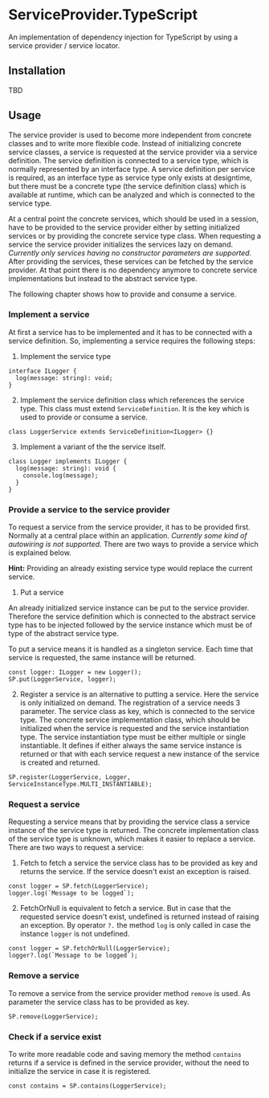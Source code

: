 # ServiceProvider.TypeScript
An implementation of dependency injection for TypeScript by using a service provider / service locator.

## Installation
TBD

## Usage
The service provider is used to become more independent from concrete classes and to write more flexible code. Instead of initializing concrete service classes, a service is requested at the service provider via a service definition. The service definition is connected to a service type, which is normally represented by an interface type. A service definition per service is required, as an interface type as service type only exists at designtime, but there must be a concrete type (the service definition class) which is available at runtime, which can be analyzed and which is connected to the service type.

At a central point the concrete services, which should be used in a session, have to be provided to the service provider either by setting initialized services or by providing the concrete service type class. When requesting a service the service provider initializes the services lazy on demand. *Currently only services having no constructor parameters are supported.*
After providing the services, these services can be fetched by the service provider. At that point there is no dependency anymore to concrete service implementations but instead to the abstract service type.

The following chapter shows how to provide and consume a service.

### Implement a service
At first a service has to be implemented and it has to be connected with a service definition.
So, implementing a service requires the following steps:

1. Implement the service type
```
interface ILogger {
  log(message: string): void;
}
```

2. Implement the service definition class which references the service type. This class must extend `ServiceDefinition`. It is the key which is used to provide or consume a service.
```
class LoggerService extends ServiceDefinition<ILogger> {}
```

3. Implement a variant of the the service itself.
```
class Logger implements ILogger {
  log(message: string): void {
    console.log(message);
  }
}
```

### Provide a service to the service provider
To request a service from the service provider, it has to be provided first. Normally at a central place within an application. *Currently some kind of autowiring is not supported.*
There are two ways to provide a service which is explained below.

**Hint:** Providing an already existing service type would replace the current service.

1. Put a service 

An already initialized service instance can be put to the service provider. Therefore the service definition which is connected to the abstract service type has to be injected followed by the service instance which must be of type of the abstract service type.

To put a service means it is handled as a singleton service. Each time that service is requested, the same instance will be returned.
```
const logger: ILogger = new Logger();
SP.put(LoggerService, logger);
```

2. Register a service is an alternative to putting a service. Here the service is only initialized on demand.
The registration of a service needs 3 parameter. The service class as key, which is connected to the service type. The concrete service implementation class, which should be initialized when the service is requested and the service instantiation type. The service instantiation type must be either multiple or single instantiable.
It defines if either always the same service instance is returned or that with each service request a new instance of the service is created and returned.
```
SP.register(LoggerService, Logger, ServiceInstanceType.MULTI_INSTANTIABLE);
```

### Request a service
Requesting a service means that by providing the service class a service instance of the service type is returned. The concrete implementation class of the service type is unknown, which makes it easier to replace a service.
There are two ways to request a service:

1. Fetch to fetch a service the service class has to be provided as key and returns the service. If the service doesn't exist an exception is raised.
```
const logger = SP.fetch(LoggerService);
logger.log(`Message to be logged`);
```

2. FetchOrNull is equivalent to fetch a service. But in case that the requested service doesn't exist, undefined is returned instead of raising an exception.
By operator `?.` the method `log` is only called in case the instance `logger` is not undefined.
```
const logger = SP.fetchOrNull(LoggerService);
logger?.log(`Message to be logged`);
```

### Remove a service
To remove a service from the service provider method `remove` is used. As parameter the service class has to be provided as key.
```
SP.remove(LoggerService);
```

### Check if a service exist
To write more readable code and saving memory the method `contains` returns if a service is defined in the service provider, without the need to initialize the service in case it is registered.
```
const contains = SP.contains(LoggerService);
```
